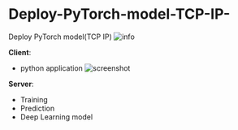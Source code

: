 # Deploy-PyTorch-model-TCP-IP-
Deploy PyTorch model(TCP IP)
![info](https://user-images.githubusercontent.com/25683144/124165001-4fb73880-dadc-11eb-8938-7ec2af374100.png)

<b>Client</b>:
- python application
![screenshot](https://user-images.githubusercontent.com/25683144/124165276-8ab96c00-dadc-11eb-90e6-a1af15e3022a.png)


<b>Server</b>:
- Training
- Prediction
- Deep Learning model
